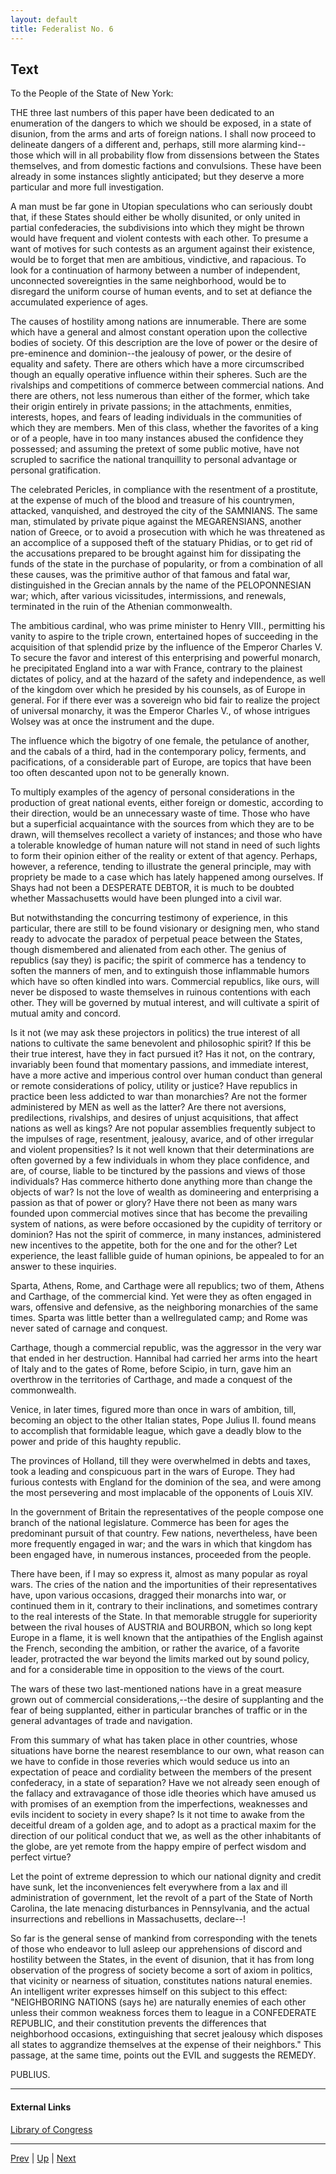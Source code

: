 ```yaml
---
layout: default
title: Federalist No. 6
---
```


## Text

To the People of the State of New York:

THE three last numbers of this paper have been dedicated to an enumeration of the dangers to which we should be exposed, in a state of disunion, from the arms and arts of foreign nations. I shall now proceed to delineate dangers of a different and, perhaps, still more alarming kind--those which will in all probability flow from dissensions between the States themselves, and from domestic factions and convulsions. These have been already in some instances slightly anticipated; but they deserve a more particular and more full investigation.

A man must be far gone in Utopian speculations who can seriously doubt that, if these States should either be wholly disunited, or only united in partial confederacies, the subdivisions into which they might be thrown would have frequent and violent contests with each other. To presume a want of motives for such contests as an argument against their existence, would be to forget that men are ambitious, vindictive, and rapacious. To look for a continuation of harmony between a number of independent, unconnected sovereignties in the same neighborhood, would be to disregard the uniform course of human events, and to set at defiance the accumulated experience of ages.

The causes of hostility among nations are innumerable. There are some which have a general and almost constant operation upon the collective bodies of society. Of this description are the love of power or the desire of pre-eminence and dominion--the jealousy of power, or the desire of equality and safety. There are others which have a more circumscribed though an equally operative influence within their spheres. Such are the rivalships and competitions of commerce between commercial nations. And there are others, not less numerous than either of the former, which take their origin entirely in private passions; in the attachments, enmities, interests, hopes, and fears of leading individuals in the communities of which they are members. Men of this class, whether the favorites of a king or of a people, have in too many instances abused the confidence they possessed; and assuming the pretext of some public motive, have not scrupled to sacrifice the national tranquillity to personal advantage or personal gratification.

The celebrated Pericles, in compliance with the resentment of a prostitute, at the expense of much of the blood and treasure of his countrymen, attacked, vanquished, and destroyed the city of the SAMNIANS. The same man, stimulated by private pique against the MEGARENSIANS, another nation of Greece, or to avoid a prosecution with which he was threatened as an accomplice of a supposed theft of the statuary Phidias, or to get rid of the accusations prepared to be brought against him for dissipating the funds of the state in the purchase of popularity, or from a combination of all these causes, was the primitive author of that famous and fatal war, distinguished in the Grecian annals by the name of the PELOPONNESIAN war; which, after various vicissitudes, intermissions, and renewals, terminated in the ruin of the Athenian commonwealth.

The ambitious cardinal, who was prime minister to Henry VIII., permitting his vanity to aspire to the triple crown, entertained hopes of succeeding in the acquisition of that splendid prize by the influence of the Emperor Charles V. To secure the favor and interest of this enterprising and powerful monarch, he precipitated England into a war with France, contrary to the plainest dictates of policy, and at the hazard of the safety and independence, as well of the kingdom over which he presided by his counsels, as of Europe in general. For if there ever was a sovereign who bid fair to realize the project of universal monarchy, it was the Emperor Charles V., of whose intrigues Wolsey was at once the instrument and the dupe.

The influence which the bigotry of one female, the petulance of another, and the cabals of a third, had in the contemporary policy, ferments, and pacifications, of a considerable part of Europe, are topics that have been too often descanted upon not to be generally known.

To multiply examples of the agency of personal considerations in the production of great national events, either foreign or domestic, according to their direction, would be an unnecessary waste of time. Those who have but a superficial acquaintance with the sources from which they are to be drawn, will themselves recollect a variety of instances; and those who have a tolerable knowledge of human nature will not stand in need of such lights to form their opinion either of the reality or extent of that agency. Perhaps, however, a reference, tending to illustrate the general principle, may with propriety be made to a case which has lately happened among ourselves. If Shays had not been a DESPERATE DEBTOR, it is much to be doubted whether Massachusetts would have been plunged into a civil war.

But notwithstanding the concurring testimony of experience, in this particular, there are still to be found visionary or designing men, who stand ready to advocate the paradox of perpetual peace between the States, though dismembered and alienated from each other. The genius of republics (say they) is pacific; the spirit of commerce has a tendency to soften the manners of men, and to extinguish those inflammable humors which have so often kindled into wars. Commercial republics, like ours, will never be disposed to waste themselves in ruinous contentions with each other. They will be governed by mutual interest, and will cultivate a spirit of mutual amity and concord.

Is it not (we may ask these projectors in politics) the true interest of all nations to cultivate the same benevolent and philosophic spirit? If this be their true interest, have they in fact pursued it? Has it not, on the contrary, invariably been found that momentary passions, and immediate interest, have a more active and imperious control over human conduct than general or remote considerations of policy, utility or justice? Have republics in practice been less addicted to war than monarchies? Are not the former administered by MEN as well as the latter? Are there not aversions, predilections, rivalships, and desires of unjust acquisitions, that affect nations as well as kings? Are not popular assemblies frequently subject to the impulses of rage, resentment, jealousy, avarice, and of other irregular and violent propensities? Is it not well known that their determinations are often governed by a few individuals in whom they place confidence, and are, of course, liable to be tinctured by the passions and views of those individuals? Has commerce hitherto done anything more than change the objects of war? Is not the love of wealth as domineering and enterprising a passion as that of power or glory? Have there not been as many wars founded upon commercial motives since that has become the prevailing system of nations, as were before occasioned by the cupidity of territory or dominion? Has not the spirit of commerce, in many instances, administered new incentives to the appetite, both for the one and for the other? Let experience, the least fallible guide of human opinions, be appealed to for an answer to these inquiries.

Sparta, Athens, Rome, and Carthage were all republics; two of them, Athens and Carthage, of the commercial kind. Yet were they as often engaged in wars, offensive and defensive, as the neighboring monarchies of the same times. Sparta was little better than a wellregulated camp; and Rome was never sated of carnage and conquest.

Carthage, though a commercial republic, was the aggressor in the very war that ended in her destruction. Hannibal had carried her arms into the heart of Italy and to the gates of Rome, before Scipio, in turn, gave him an overthrow in the territories of Carthage, and made a conquest of the commonwealth.

Venice, in later times, figured more than once in wars of ambition, till, becoming an object to the other Italian states, Pope Julius II. found means to accomplish that formidable league, which gave a deadly blow to the power and pride of this haughty republic.

The provinces of Holland, till they were overwhelmed in debts and taxes, took a leading and conspicuous part in the wars of Europe. They had furious contests with England for the dominion of the sea, and were among the most persevering and most implacable of the opponents of Louis XIV.

In the government of Britain the representatives of the people compose one branch of the national legislature. Commerce has been for ages the predominant pursuit of that country. Few nations, nevertheless, have been more frequently engaged in war; and the wars in which that kingdom has been engaged have, in numerous instances, proceeded from the people.

There have been, if I may so express it, almost as many popular as royal wars. The cries of the nation and the importunities of their representatives have, upon various occasions, dragged their monarchs into war, or continued them in it, contrary to their inclinations, and sometimes contrary to the real interests of the State. In that memorable struggle for superiority between the rival houses of AUSTRIA and BOURBON, which so long kept Europe in a flame, it is well known that the antipathies of the English against the French, seconding the ambition, or rather the avarice, of a favorite leader, protracted the war beyond the limits marked out by sound policy, and for a considerable time in opposition to the views of the court.

The wars of these two last-mentioned nations have in a great measure grown out of commercial considerations,--the desire of supplanting and the fear of being supplanted, either in particular branches of traffic or in the general advantages of trade and navigation.

From this summary of what has taken place in other countries, whose situations have borne the nearest resemblance to our own, what reason can we have to confide in those reveries which would seduce us into an expectation of peace and cordiality between the members of the present confederacy, in a state of separation? Have we not already seen enough of the fallacy and extravagance of those idle theories which have amused us with promises of an exemption from the imperfections, weaknesses and evils incident to society in every shape? Is it not time to awake from the deceitful dream of a golden age, and to adopt as a practical maxim for the direction of our political conduct that we, as well as the other inhabitants of the globe, are yet remote from the happy empire of perfect wisdom and perfect virtue?

Let the point of extreme depression to which our national dignity and credit have sunk, let the inconveniences felt everywhere from a lax and ill administration of government, let the revolt of a part of the State of North Carolina, the late menacing disturbances in Pennsylvania, and the actual insurrections and rebellions in Massachusetts, declare--!

So far is the general sense of mankind from corresponding with the tenets of those who endeavor to lull asleep our apprehensions of discord and hostility between the States, in the event of disunion, that it has from long observation of the progress of society become a sort of axiom in politics, that vicinity or nearness of situation, constitutes nations natural enemies. An intelligent writer expresses himself on this subject to this effect: "NEIGHBORING NATIONS (says he) are naturally enemies of each other unless their common weakness forces them to league in a CONFEDERATE REPUBLIC, and their constitution prevents the differences that neighborhood occasions, extinguishing that secret jealousy which disposes all states to aggrandize themselves at the expense of their neighbors." This passage, at the same time, points out the EVIL and suggests the REMEDY.

PUBLIUS.

---
#### External Links
[Library of Congress]()

---

[Prev](5.md) | [Up](README.md) | [Next](7.md)
